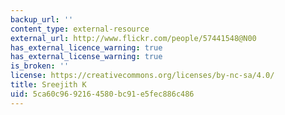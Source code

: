 ```yaml
---
backup_url: ''
content_type: external-resource
external_url: http://www.flickr.com/people/57441548@N00
has_external_licence_warning: true
has_external_license_warning: true
is_broken: ''
license: https://creativecommons.org/licenses/by-nc-sa/4.0/
title: Sreejith K
uid: 5ca60c96-9216-4580-bc91-e5fec886c486
---
```


